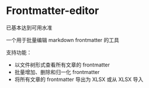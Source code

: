 # Frontmatter-editor

已基本达到可用水准

一个用于批量编辑 markdown frontmatter 的工具

支持功能：
- 以文件树形式查看所有文章的 frontmatter
- 批量增加、删除和归一化 frontmatter
- 将所有文章的 frontmatter 导出为 XLSX 或从 XLSX 导入
